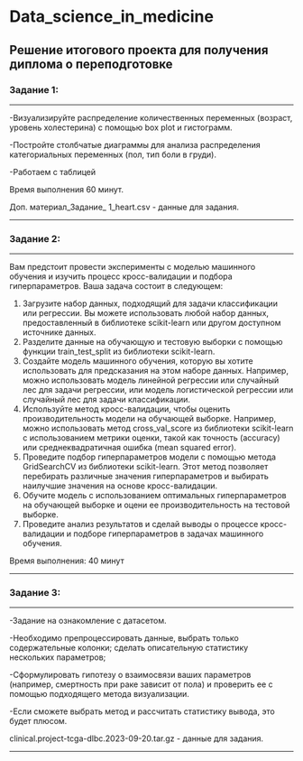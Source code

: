 # Data_science_in_medicine
## Решение итогового проекта для получения диплома о переподготовке
### Задание 1:

***
-Визуализируйте распределение количественных переменных (возраст, уровень холестерина) с помощью box plot и гистограмм.

-Постройте столбчатые диаграммы для анализа распределения категориальных переменных (пол, тип боли в груди).

-Работаем с таблицей

Время выполнения 60 минут.

Доп. материал_Задание_ 1_heart.csv - данные для задания.
***

### Задание 2:

***
Вам предстоит провести эксперименты с моделью машинного обучения и изучить процесс кросс-валидации и подбора гиперпараметров. Ваша задача состоит в следующем:
1. Загрузите набор данных, подходящий для задачи классификации или регрессии. Вы можете использовать любой набор данных, предоставленный в библиотеке scikit-learn или другом доступном источнике данных.
2. Разделите данные на обучающую и тестовую выборки с помощью функции train_test_split из библиотеки scikit-learn.
3. Создайте модель машинного обучения, которую вы хотите использовать для предсказания на этом наборе данных. Например, можно использовать модель линейной регрессии или случайный лес для задачи регрессии, или модель логистической регрессии или случайный лес для задачи классификации.
4. Используйте метод кросс-валидации, чтобы оценить производительность модели на обучающей выборке. Например, можно использовать метод cross_val_score из библиотеки scikit-learn с использованием метрики оценки, такой как точность (accuracy) или среднеквадратичная ошибка (mean squared error).
5. Проведите подбор гиперпараметров модели с помощью метода GridSearchCV из библиотеки scikit-learn. Этот метод позволяет перебирать различные значения гиперпараметров и выбирать наилучшие значения на основе кросс-валидации.
6. Обучите модель с использованием оптимальных гиперпараметров на обучающей выборке и оцени ее производительность на тестовой выборке.
7. Проведите анализ результатов и сделай выводы о процессе кросс-валидации и подборе гиперпараметров в задачах машинного обучения.

Время выполнения: 40 минут
***

### Задание 3:

***
-Задание на ознакомление с датасетом.

-Необходимо препроцессировать данные, выбрать только содержательные колонки; сделать описательную статистику нескольких параметров;

-Cформулировать гипотезу о взаимосвязи ваших параметров (например, смертность при раке зависит от пола) и проверить ее с помощью подходящего метода визуализации.

-Если сможете выбрать метод и рассчитать статистику вывода, это будет плюсом.

clinical.project-tcga-dlbc.2023-09-20.tar.gz - данные для задания.
***
